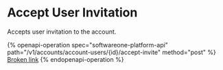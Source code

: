 # Accept User Invitation

Accepts user invitation to the account.

{% openapi-operation spec="softwareone-platform-api" path="/v1/accounts/account-users/{id}/accept-invite" method="post" %}
[Broken link](broken-reference)
{% endopenapi-operation %}
